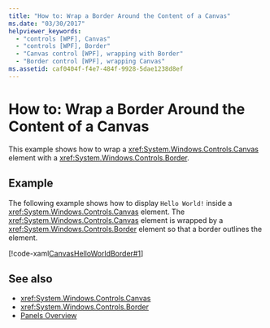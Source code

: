 ```yaml
---
title: "How to: Wrap a Border Around the Content of a Canvas"
ms.date: "03/30/2017"
helpviewer_keywords: 
  - "controls [WPF], Canvas"
  - "controls [WPF], Border"
  - "Canvas control [WPF], wrapping with Border"
  - "Border control [WPF], wrapping Canvas"
ms.assetid: caf0404f-f4e7-484f-9928-5dae1238d8ef
---
```

# How to: Wrap a Border Around the Content of a Canvas
This example shows how to wrap a <xref:System.Windows.Controls.Canvas> element with a <xref:System.Windows.Controls.Border>.  
  
## Example  
 The following example shows how to display `Hello World!` inside a <xref:System.Windows.Controls.Canvas> element. The <xref:System.Windows.Controls.Canvas> element is wrapped by a <xref:System.Windows.Controls.Border> element so that a border outlines the element.  
  
 [!code-xaml[CanvasHelloWorldBorder#1](../../../../samples/snippets/csharp/VS_Snippets_Wpf/CanvasHelloWorldBorder/CS/default.xaml#1)]  
  
## See also
- <xref:System.Windows.Controls.Canvas>
- <xref:System.Windows.Controls.Border>
- [Panels Overview](../../../../docs/framework/wpf/controls/panels-overview.md)
